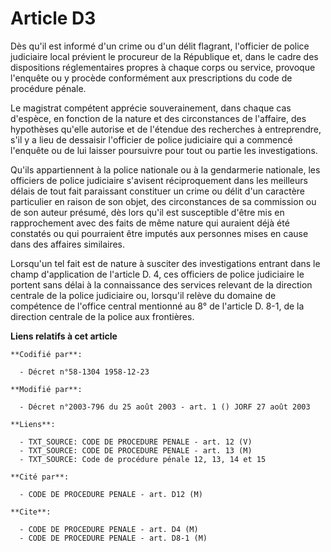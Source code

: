 # Article D3

Dès qu'il est informé d'un crime ou d'un délit flagrant, l'officier de police judiciaire local prévient le procureur de la
République et, dans le cadre des dispositions réglementaires propres à chaque corps ou service, provoque l'enquête ou y
procède conformément aux prescriptions du code de procédure pénale.

Le magistrat compétent apprécie souverainement, dans chaque cas d'espèce, en fonction de la nature et des circonstances de
l'affaire, des hypothèses qu'elle autorise et de l'étendue des recherches à entreprendre, s'il y a lieu de dessaisir
l'officier de police judiciaire qui a commencé l'enquête ou de lui laisser poursuivre pour tout ou partie les investigations.

Qu'ils appartiennent à la police nationale ou à la gendarmerie nationale, les officiers de police judiciaire s'avisent
réciproquement dans les meilleurs délais de tout fait paraissant constituer un crime ou délit d'un caractère particulier en
raison de son objet, des circonstances de sa commission ou de son auteur présumé, dès lors qu'il est susceptible d'être mis
en rapprochement avec des faits de même nature qui auraient déjà été constatés ou qui pourraient être imputés aux personnes
mises en cause dans des affaires similaires.

Lorsqu'un tel fait est de nature à susciter des investigations entrant dans le champ d'application de l'article D. 4, ces
officiers de police judiciaire le portent sans délai à la connaissance des services relevant de la direction centrale de la
police judiciaire ou, lorsqu'il relève du domaine de compétence de l'office central mentionné au 8° de l'article D. 8-1, de
la direction centrale de la police aux frontières.

**Liens relatifs à cet article**

	**Codifié par**:

	  - Décret n°58-1304 1958-12-23

	**Modifié par**:

	  - Décret n°2003-796 du 25 août 2003 - art. 1 () JORF 27 août 2003

	**Liens**:

	  - TXT_SOURCE: CODE DE PROCEDURE PENALE - art. 12 (V)
	  - TXT_SOURCE: CODE DE PROCEDURE PENALE - art. 13 (M)
	  - TXT_SOURCE: Code de procédure pénale 12, 13, 14 et 15

	**Cité par**:

	  - CODE DE PROCEDURE PENALE - art. D12 (M)

	**Cite**:

	  - CODE DE PROCEDURE PENALE - art. D4 (M)
	  - CODE DE PROCEDURE PENALE - art. D8-1 (M)

